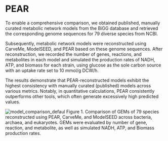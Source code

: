# PEAR


To enable a comprehensive comparison, we obtained published, manually curated metabolic network models from the BiGG database and retrieved the corresponding genome sequences for 79 diverse species from NCBI.

Subsequently, metabolic network models were reconstructed using CarveMe, ModelSEED, and PEAR based on these genome sequences. After reconstruction, we recorded the number of genes, reactions, and metabolites in each model and simulated the production rates of NADH, ATP, and biomass for each strain, using glucose as the sole carbon source with an uptake rate set to 10 mmol/g DCW/h.

The results demonstrate that PEAR-reconstructed models exhibit the highest consistency with manually curated (published) models across various metrics. Notably, in quantitative calculations, PEAR consistently outperforms other tools, which often generate excessively high predicted values.


![model_comparison_defaul](https://github.com/user-attachments/assets/1eb13be5-d944-4b3d-b04d-29c77d47ad97)
Figure 1. Comparison of GEMs of 79 species reconstructed using PEAR, CarveMe, and ModelSEED across bacteria, archaea, and eukaryotes. GEMs were evaluated by number of gene, reaction, and metabolite, as well as simulated NADH, ATP, and Biomass production rates.

